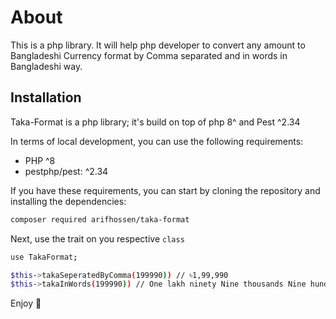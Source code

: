 # About
This is a php library. It will help php developer to convert any amount to Bangladeshi Currency format by Comma separated and in words in Bangladeshi way.

## Installation

Taka-Format is a php library; it's build on top of php 8^ and Pest ^2.34

In terms of local development, you can use the following requirements:

- PHP ^8
- pestphp/pest: ^2.34

If you have these requirements, you can start by cloning the repository and installing the dependencies:

```bash
composer required arifhossen/taka-format
```

Next, use the trait on you respective `class`

```bash
use TakaFormat;

$this->takaSeperatedByComma(199990)) // ৳1,99,990
$this->takaInWords(199990)) // One lakh ninety Nine thousands Nine hundred and ninety taka

```

Enjoy 🎉
